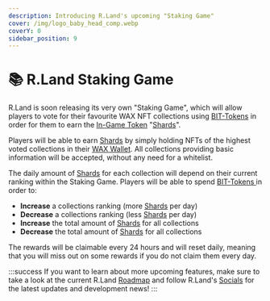 ```yaml
---
description: Introducing R.Land's upcoming "Staking Game"
cover: /img/logo_baby_head_comp.webp
coverY: 0
sidebar_position: 9
---
```


# 📚 R.Land Staking Game

R.Land is soon releasing its very own "Staking Game", which will allow players to vote for their favourite WAX NFT collections using [BIT-Tokens](/tokenomics/bit-token) in order for them to earn the [In-Game Token](/tokenomics/in-game-tokens/) "[Shards](/tokenomics/in-game-tokens/shards)".

Players will be able to earn [Shards](/tokenomics/in-game-tokens/shards) by simply holding NFTs of the highest voted collections in their [WAX Wallet](/essentials/r.land-in-game-wallet-vs.-wax-wallet). All collections providing basic information will be accepted, without any need for a whitelist.

The daily amount of [Shards](/tokenomics/in-game-tokens/shards) for each collection will depend on their current ranking within the Staking Game. Players will be able to spend [BIT-Tokens ](/tokenomics/bit-token)in order to:

* **Increase** a collections ranking (more [Shards](/tokenomics/in-game-tokens/shards) per day)
* **Decrease** a collections ranking (less [Shards](/tokenomics/in-game-tokens/shards) per day)
* **Increase** the total amount of [Shards](/tokenomics/in-game-tokens/shards) for all collections
* **Decrease** the total amount of [Shards](/tokenomics/in-game-tokens/shards) for all collections

The rewards will be claimable every 24 hours and will reset daily, meaning that you will miss out on some rewards if you do not claim them every day.&#x20;

:::success
If you want to learn about more upcoming features, make sure to take a look at the current R.Land [Roadmap](roadmap.md) and follow R.Land's [Socials](/community/socials) for the latest updates and development news!
:::
